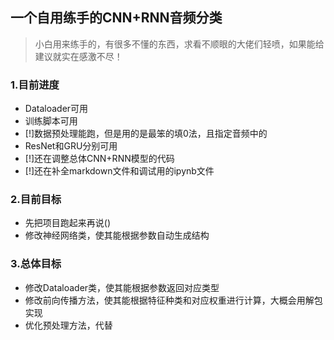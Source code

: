 ## 一个自用练手的CNN+RNN音频分类

>小白用来练手的，有很多不懂的东西，求看不顺眼的大佬们轻喷，如果能给建议就实在感激不尽！

### 1.目前进度
- Dataloader可用
- 训练脚本可用
- [!]数据预处理能跑，但是用的是最笨的填0法，且指定音频中的
- ResNet和GRU分别可用
- [!]还在调整总体CNN+RNN模型的代码
- [!]还在补全markdown文件和调试用的ipynb文件
### 2.目前目标
- 先把项目跑起来再说()
- 修改神经网络类，使其能根据参数自动生成结构

### 3.总体目标
- 修改Dataloader类，使其能根据参数返回对应类型 
- 修改前向传播方法，使其能根据特征种类和对应权重进行计算，大概会用解包实现
- 优化预处理方法，代替